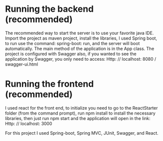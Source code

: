 # Running the backend (recommended)

The recommended way to start the server is to use your favorite java IDE.
Import the project as maven project, install the libraries, I used Spring boot, to run use the command: spring-boot: run, and the server will boot automatically.
The main method of the application is in the App class.
The project is configured with Swagger also, if you wanted to see the application by Swagger, you only need to access:
Http: // localhost: 8080 / swagger-ui.html

# Running the frontend (recommended)

I used react for the front end, to initialize you need to go to the ReactStarter folder (from the command prompt), run npm install to install the necessary libraries, then just run npm start and the application will open in the link:
Http: // localhost: 3000

For this project I used Spring-boot, Spring MVC, JUnit, Swagger, and React.

